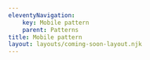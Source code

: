 ```yaml
---
eleventyNavigation:
    key: Mobile pattern
    parent: Patterns
title: Mobile pattern
layout: layouts/coming-soon-layout.njk
---
```

